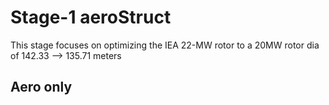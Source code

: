# Stage-1 aeroStruct

This stage focuses on optimizing the IEA 22-MW rotor to a 20MW rotor dia of 142.33 --> 135.71 meters

## Aero only